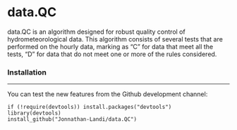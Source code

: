 # **data.QC**

data.QC is an algorithm designed for robust quality control of hydrometeorological data. This algorithm consists of several tests that are performed on the hourly data, marking as “C” for data that meet all the tests, “D” for data that do not meet one or more of the rules considered.

### Installation 

------------------------------------------------------------------------

You can test the new features from the Github development channel:

```         
if (!require(devtools)) install.packages("devtools") 
library(devtools)
install_github("Jonnathan-Landi/data.QC")
```
